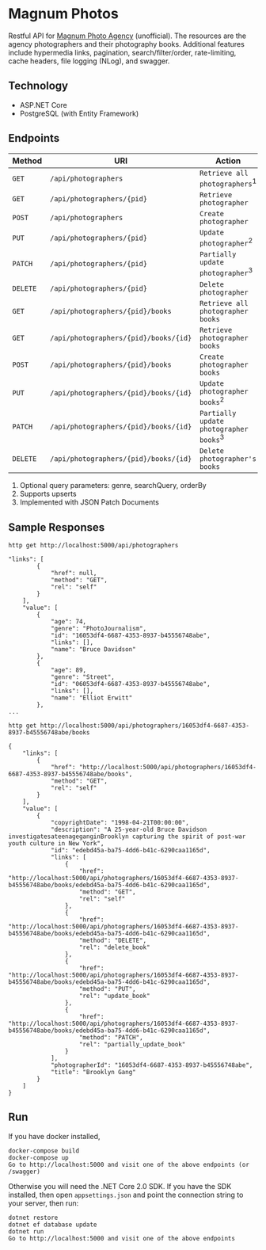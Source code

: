 # Magnum Photos

Restful API for [Magnum Photo Agency](https://www.magnumphotos.com/)
(unofficial). The resources are the agency photographers and their photography
books. Additional features include hypermedia links, pagination,
search/filter/order, rate-limiting, cache headers, file logging (NLog), and
swagger. 

Technology
----------
* ASP.NET Core
* PostgreSQL (with Entity Framework)

Endpoints
---------

| Method     | URI                                   | Action                                      |
|------------|---------------------------------------|---------------------------------------------|
| `GET`      | `/api/photographers`                       | `Retrieve all photographers`<sup>1</sup>         |
| `GET`      | `/api/photographers/{pid}`                 | `Retrieve photographer`                          |
| `POST`     | `/api/photographers`                       | `Create photographer`                            |
| `PUT`      | `/api/photographers/{pid}`                 | `Update photographer`<sup>2</sup>                            |
| `PATCH`    | `/api/photographers/{pid}`                 | `Partially update photographer`<sup>3</sup>                  |
| `DELETE`   | `/api/photographers/{pid}`                 | `Delete photographer`                            |
| `GET`      | `/api/photographers/{pid}/books`       | `Retrieve all photographer books`|
| `GET`      | `/api/photographers/{pid}/books/{id}`       | `Retrieve photographer books`                 |
| `POST`     | `/api/photographers/{pid}/books`       | `Create photographer books`                   |
| `PUT`      | `/api/photographers/{pid}/books/{id}`  | `Update photographer books`<sup>2</sup>                   |
| `PATCH`    | `/api/photographers/{pid}/books/{id}`  | `Partially update photographer books`<sup>3</sup>         |
| `DELETE`   | `/api/photographers/{pid}/books/{id}`  | `Delete photographer's books`                 |

1. Optional query parameters: genre, searchQuery, orderBy
2. Supports upserts
3. Implemented with JSON Patch Documents

Sample Responses
---------------

`http get http://localhost:5000/api/photographers`

```
"links": [
        {
            "href": null, 
            "method": "GET", 
            "rel": "self"
        }
    ], 
    "value": [
        {
            "age": 74, 
            "genre": "PhotoJournalism", 
            "id": "16053df4-6687-4353-8937-b45556748abe", 
            "links": [], 
            "name": "Bruce Davidson"
        }, 
        {
            "age": 89, 
            "genre": "Street", 
            "id": "06053df4-6687-4353-8937-b45556748abe", 
            "links": [], 
            "name": "Elliot Erwitt"
        }, 
...
```

`http get http://localhost:5000/api/photographers/16053df4-6687-4353-8937-b45556748abe/books`
```
{
    "links": [
        {
            "href": "http://localhost:5000/api/photographers/16053df4-6687-4353-8937-b45556748abe/books", 
            "method": "GET", 
            "rel": "self"
        }
    ], 
    "value": [
        {
            "copyrightDate": "1998-04-21T00:00:00", 
            "description": "A 25-year-old Bruce Davidson investigatesateenageganginBrooklyn capturing the spirit of post-war youth culture in New York", 
            "id": "edebd45a-ba75-4dd6-b41c-6290caa1165d", 
            "links": [
                {
                    "href": "http://localhost:5000/api/photographers/16053df4-6687-4353-8937-b45556748abe/books/edebd45a-ba75-4dd6-b41c-6290caa1165d", 
                    "method": "GET", 
                    "rel": "self"
                }, 
                {
                    "href": "http://localhost:5000/api/photographers/16053df4-6687-4353-8937-b45556748abe/books/edebd45a-ba75-4dd6-b41c-6290caa1165d", 
                    "method": "DELETE", 
                    "rel": "delete_book"
                }, 
                {
                    "href": "http://localhost:5000/api/photographers/16053df4-6687-4353-8937-b45556748abe/books/edebd45a-ba75-4dd6-b41c-6290caa1165d", 
                    "method": "PUT", 
                    "rel": "update_book"
                }, 
                {
                    "href": "http://localhost:5000/api/photographers/16053df4-6687-4353-8937-b45556748abe/books/edebd45a-ba75-4dd6-b41c-6290caa1165d", 
                    "method": "PATCH", 
                    "rel": "partially_update_book"
                }
            ], 
            "photographerId": "16053df4-6687-4353-8937-b45556748abe", 
            "title": "Brooklyn Gang"
        }
    ]
}
```
Run
---
If you have docker installed,
```
docker-compose build
docker-compose up
Go to http://localhost:5000 and visit one of the above endpoints (or /swagger)
```

Otherwise you will need the .NET Core 2.0 SDK. If you have the SDK installed,
then open `appsettings.json` and point the connection string to your server,
then run:
```
dotnet restore
dotnet ef database update
dotnet run
Go to http://localhost:5000 and visit one of the above endpoints
```
